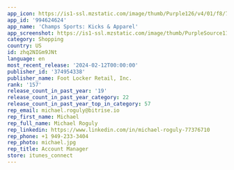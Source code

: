 ```yaml
---
app_icon: https://is1-ssl.mzstatic.com/image/thumb/Purple126/v4/01/f8/77/01f87753-116b-539f-1129-ff669ee30a81/AppIcon-0-1x_U007emarketing-0-5-0-85-220-0.png/1024x1024bb.png
app_id: '994624624'
app_name: 'Champs Sports: Kicks & Apparel'
app_screenshot: https://is1-ssl.mzstatic.com/image/thumb/PurpleSource116/v4/1e/a6/c9/1ea6c925-e9c2-2112-e0de-0f512d0e00c0/8d1f1e5e-cf13-4cd5-85de-68e6e16e2285_211020-ch-app-store-iphone-13-1.jpg/1242x2688bb.png
category: Shopping
country: US
id: zhq2NIGm9JNt
language: en
most_recent_release: '2024-02-12T00:00:00'
publisher_id: '374954338'
publisher_name: Foot Locker Retail, Inc.
rank: '157'
release_count_in_past_year: '19'
release_count_in_past_year_category: 22
release_count_in_past_year_top_in_category: 57
rep_email: michael.roguly@bitrise.io
rep_first_name: Michael
rep_full_name: Michael Roguly
rep_linkedin: https://www.linkedin.com/in/michael-roguly-77376710
rep_phone: +1 949-233-3404
rep_photo: michael.jpg
rep_title: Account Manager
store: itunes_connect
---
```

